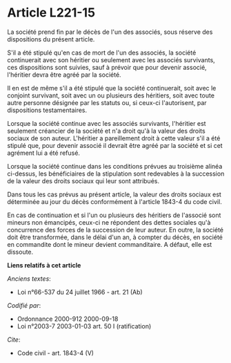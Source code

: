 # Article L221-15

La société prend fin par le décès de l'un des associés, sous réserve des dispositions du présent article. 

S'il a été stipulé qu'en cas de mort de l'un des associés, la société continuerait avec son héritier ou seulement avec les
associés survivants, ces dispositions sont suivies, sauf à prévoir que pour devenir associé, l'héritier devra être agréé par
la société. 

Il en est de même s'il a été stipulé que la société continuerait, soit avec le conjoint survivant, soit avec un ou plusieurs
des héritiers, soit avec toute autre personne désignée par les statuts ou, si ceux-ci l'autorisent, par dispositions
testamentaires. 

Lorsque la société continue avec les associés survivants, l'héritier est seulement créancier de la société et n'a droit qu'à
la valeur des droits sociaux de son auteur. L'héritier a pareillement droit à cette valeur s'il a été stipulé que, pour
devenir associé il devrait être agréé par la société et si cet agrément lui a été refusé. 

Lorsque la société continue dans les conditions prévues au troisième alinéa ci-dessus, les bénéficiaires de la stipulation
sont redevables à la succession de la valeur des droits sociaux qui leur sont attribués. 

Dans tous les cas prévus au présent article, la valeur des droits sociaux est déterminée au jour du décès conformément à
l'article 1843-4 du code civil. 

En cas de continuation et si l'un ou plusieurs des héritiers de l'associé sont mineurs non émancipés, ceux-ci ne répondent
des dettes sociales qu'à concurrence des forces de la succession de leur auteur. En outre, la société doit être transformée,
dans le délai d'un an, à compter du décès, en société en commandite dont le mineur devient commanditaire. A défaut, elle est
dissoute.

**Liens relatifs à cet article**

_Anciens textes_:

  - Loi n°66-537 du 24 juillet 1966 - art. 21 (Ab)

_Codifié par_:

  - Ordonnance 2000-912 2000-09-18
  - Loi n°2003-7 2003-01-03 art. 50 I (ratification)

_Cite_:

  - Code civil - art. 1843-4 (V)
